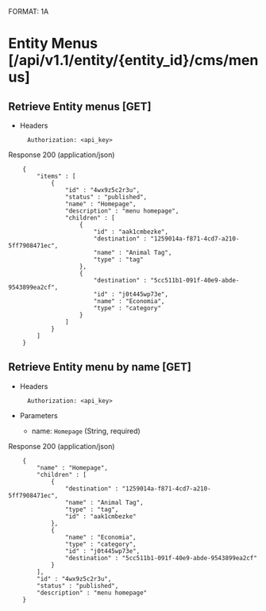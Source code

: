 FORMAT: 1A


# Entity Menus [/api/v1.1/entity/{entity_id}/cms/menus]


## Retrieve Entity menus [GET]


+ Headers

        Authorization: <api_key>


Response 200 (application/json)


        {      
            "items" : [
                {
                    "id" : "4wx9z5c2r3u",
                    "status" : "published",
                    "name" : "Homepage",
                    "description" : "menu homepage",
                    "children" : [
                        {
                            "id" : "aak1cmbezke",
                            "destination" : "1259014a-f871-4cd7-a210-5ff7908471ec",
                            "name" : "Animal Tag",
                            "type" : "tag"
                        },
                        {
                            "destination" : "5cc511b1-091f-40e9-abde-9543899ea2cf",
                            "id" : "j0t445wp73e",
                            "name" : "Economia",
                            "type" : "category"
                        }
                    ]
                }
            ]
        } 

## Retrieve Entity menu by name [GET]

+ Headers

        Authorization: <api_key>

+ Parameters

    + name: `Homepage` (String, required)


Response 200 (application/json)


        {
            "name" : "Homepage",
            "children" : [
                {
                    "destination" : "1259014a-f871-4cd7-a210-5ff7908471ec",
                    "name" : "Animal Tag",
                    "type" : "tag",
                    "id" : "aak1cmbezke"
                },
                {
                    "name" : "Economia",
                    "type" : "category",
                    "id" : "j0t445wp73e",
                    "destination" : "5cc511b1-091f-40e9-abde-9543899ea2cf"
                }
            ],
            "id" : "4wx9z5c2r3u",
            "status" : "published",
            "description" : "menu homepage"
        }
